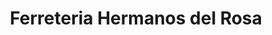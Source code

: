 ---
title: "Ferreteria Hermanos del Rosa"
url: /la-vega/ferreteria-hermanos-del-rosa/
shop: Eisenwaren
---